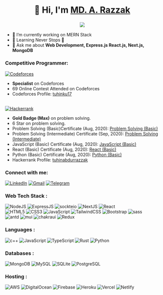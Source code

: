<h1 align="center">👋 Hi, I'm <a href="https://www.linkedin.com/in/artuhin/" target="_blank"> MD. A. Razzak </a></h1>
<h3 align="center"> <img src="https://readme-typing-svg.herokuapp.com?color=0357F7&lines=Full+Stack+Developer+%3A)" /> </h3>

- 🔭 I’m currently working on MERN Stack
- 🌱 Learning Never Stops 🚀
- 💬 Ask me about **Web Development, Express.js React.js, Next.js, MongoDB**

<h3 align="left">Competitive Programmer:</h3>
<a href="https://codeforces.com/profile/tuhinku17"><img alt="Codeforces" src="https://img.shields.io/badge/codeforces-%235c99e6.svg?style=for-the-badge&logo=codeforces&logoColor=white"/></a>
<br/>

- **Specialist** on Codeforces<br/>
- 69 Online Contest Attended on Codeforces<br/>
- Codeforces Profile: [tuhinku17](https://codeforces.com/profile/tuhinku17)<br/>

<br/>
<a href="https://www.hackerrank.com/profile/tuhinabdurrazzak"><img alt="Hackerrank" src="https://img.shields.io/badge/hackerrank-%235b76c2.svg?style=for-the-badge&logo=hackerrank&logoColor=white"/></a>

- **Gold Badge (Max)** on problem solving.<br/>
- 6 Star on problem solving.<br/>
- Problem Solving (Basic)Certificate (Aug, 2020): [Problem Solving (Basic)](https://www.hackerrank.com/certificates/b629d3260931)<br/>
- Problem Solving (Intermediate) Certificate (Sep, 2020): [Problem Solving (Intermediate)](https://www.hackerrank.com/certificates/ea254b9278b7)<br/>
- JavaScript (Basic) Certificate (Aug, 2020): [JavaScript (Basic)](https://www.hackerrank.com/certificates/bf8a77554ed8)<br/>
- React (Basic) Certificate (Aug, 2020): [React (Basic)](https://www.hackerrank.com/certificates/84e7cc58eb00)<br/>
- Python (Basic) Certificate (Aug, 2020): [Python (Basic)](https://www.hackerrank.com/certificates/8704863a7090)<br/>
- Hackerrank Profile: [tuhinabdurrazzak](https://www.hackerrank.com/profile/tuhinabdurrazzak)<br/>



<h3 align="left">Connect with me:</h3>
<div align="left">
  <a href="https://www.linkedin.com/in/artuhin/"><img alt="LinkedIn" src="https://img.shields.io/badge/linkedin-%230077B5.svg?style=for-the-badge&logo=linkedin&logoColor=white"/></a>
  <a href="mailto:md.a.razzak.17@gmail.com"><img alt="Gmail" src="https://img.shields.io/badge/Gmail-D14836?style=for-the-badge&logo=gmail&logoColor=white"/></a>
  <a href="https://discord.gg/j5nfXGCj"><img alt="Telegram" src="https://img.shields.io/badge/Discord-2CA5E0?style=for-the-badge&logo=discord&logoColor=white" /></a>
</div>

<h3 align="left">Web Tech Stack :</h3>
<div align="left">
<img alt="NodeJS" src="https://img.shields.io/badge/node.js-%2330b23a.svg?style=for-the-badge&logo=nodedotjs&logoColor=white"/>
<img alt="ExpressJS" src="https://img.shields.io/badge/Express.js-0b1b1f?style=for-the-badge&logo=express&logoColor=white"/>
<img alt="sockteio" src="https://img.shields.io/badge/Socket.io-4b6a9f?&style=for-the-badge&logo=Socket.io&logoColor=white"/>
<img alt="NextJS" src="https://img.shields.io/badge/next.js-cd2db1?style=for-the-badge&logo=nextdotjs&logoColor=white"/>
<img alt="React" src="https://img.shields.io/badge/react.js-0f5dc3.svg?style=for-the-badge&logo=react&logoColor=%2361DAFB"/>
<br/>
<img alt="HTML5" src="https://img.shields.io/badge/html5-%23E34F26.svg?style=for-the-badge&logo=html5&logoColor=white"/>
<img alt="CSS3" src="https://img.shields.io/badge/css3-%231572B6.svg?style=for-the-badge&logo=css3&logoColor=white"/> 
<img alt="JavaScript" src="https://img.shields.io/badge/javascript-%23323330.svg?style=for-the-badge&logo=javascript&logoColor=%23F7DF1E"/>
<img alt="TailwindCSS" src="https://img.shields.io/badge/Tailwind_CSS-38B2AC?style=for-the-badge&logo=tailwind-css&logoColor=white"/>
<img alt="Bootstrap" src="https://img.shields.io/badge/bootstrap-%23563D7C.svg?style=for-the-badge&logo=bootstrap&logoColor=white"/>
<img alt="sass" src="https://img.shields.io/badge/Sass-CC6699?style=for-the-badge&logo=sass&logoColor=white"/>
<br>

<img alt="antd" src="https://img.shields.io/badge/Ant%20Design-202875?style=for-the-badge&logo=antdesign&logoColor=white"/>
<img alt="mui" src="https://img.shields.io/badge/Material%20UI-007FFF?style=for-the-badge&logo=mui&logoColor=white"/>
<img alt="chakraui" src="https://img.shields.io/badge/Chakra--UI-319795?style=for-the-badge&logo=chakra-ui&logoColor=white"/>
<img alt="Redux" src="https://img.shields.io/badge/Redux-593D88?style=for-the-badge&logo=redux&logoColor=white"/>

</div>

<h3 align="left">Languages :</h3>
<div align="left">
 <img alt="c++" src="https://img.shields.io/badge/C%2B%2B-00599C?style=for-the-badge&logo=c%2B%2B&logoColor=white"/>
  <img alt="JavaScript" src="https://img.shields.io/badge/javascript-%23323330.svg?style=for-the-badge&logo=javascript&logoColor=%23F7DF1E"/>   
  <img alt="TypeScript" src="https://img.shields.io/badge/typescript-%23323330.svg?style=for-the-badge&logo=typescript&logoColor=%23F7DF1E"/>   
 <img alt="Rust" src="https://img.shields.io/badge/rust-%23ED8B00.svg?style=for-the-badge&logo=rust&logoColor=white"/>
<img alt="Python" src="https://img.shields.io/badge/python-%2314354C.svg?style=for-the-badge&logo=python&logoColor=white"/>

</div>

<h3 align="left">Databases :</h3>
<div align="left">
  <img alt="MongoDB" src ="https://img.shields.io/badge/MongoDB-4EA94B?style=for-the-badge&logo=mongodb&logoColor=white"/>
  <img alt="MySQL" src="https://img.shields.io/badge/mysql-%2300f.svg?style=for-the-badge&logo=mysql&logoColor=white"/>
  <img alt="SQLite" src ="https://img.shields.io/badge/sqlite-%2307405e.svg?style=for-the-badge&logo=sqlite&logoColor=white"/>
  <img alt="PostgreSQL" src ="https://img.shields.io/badge/PostgreSQL-316192?style=for-the-badge&logo=postgresql&logoColor=white"/>
</div>


<h3 align="left">Hosting :</h3>
<div align="left">
  <img alt="AWS" src="https://img.shields.io/badge/Amazon_AWS-FF9900?style=for-the-badge&logo=amazonaws&logoColor=white"/>
  <img alt="DigitalOcean" src="https://img.shields.io/badge/DigitalOcean-%230167ff.svg?style=for-the-badge&logo=digitalOcean&logoColor=white"/>
  <img alt="Firebase" src="https://img.shields.io/badge/firebase-%23039BE5.svg?style=for-the-badge&logo=firebase"/>
  <img alt="Heroku" src="https://img.shields.io/badge/heroku-%23430098.svg?style=for-the-badge&logo=heroku&logoColor=white"/>
  <img alt="Vercel" src="https://img.shields.io/badge/Vercel-000000?style=for-the-badge&logo=vercel&logoColor=white"/>
  <img alt="Netlify" src="https://img.shields.io/badge/Netlify-00C7B7?style=for-the-badge&logo=netlify&logoColor=white"/>
</div><br/>
